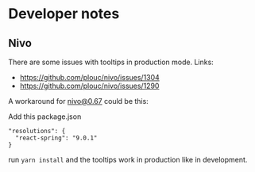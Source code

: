 # Developer notes

## Nivo

There are some issues with tooltips in production mode.
Links:

- https://github.com/plouc/nivo/issues/1304
- https://github.com/plouc/nivo/issues/1290

A workaround for nivo@0.67 could be this:

Add this package.json

```
"resolutions": {
  "react-spring": "9.0.1"
}
```

run `yarn install` and the tooltips work in production like in development.
